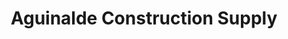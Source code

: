 ---
title: "Aguinalde Construction Supply"
url: /baguio/aguinalde-construction-supply/
shop: Baustoffe
---
